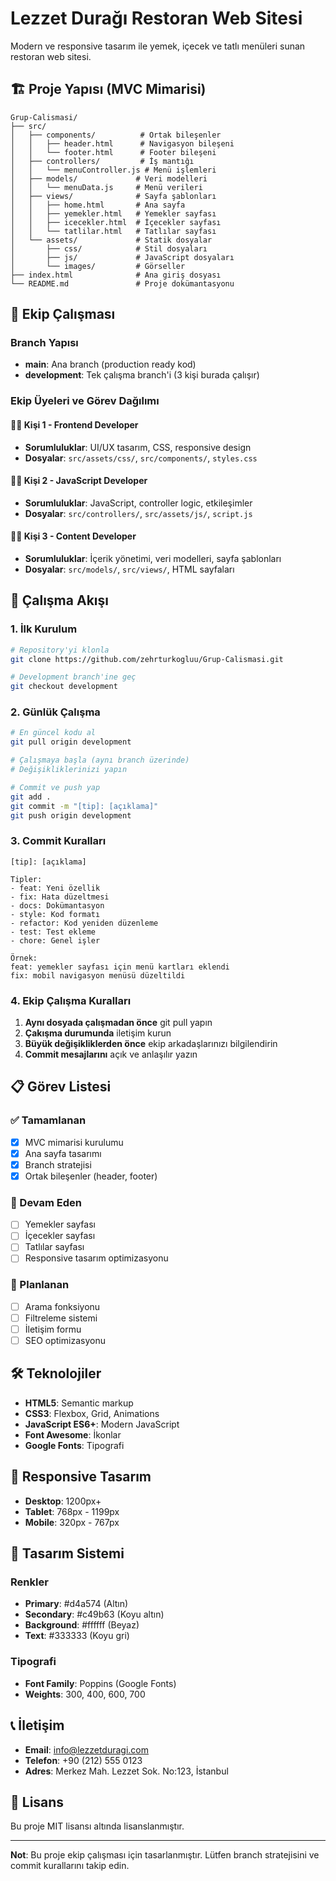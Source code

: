 # Lezzet Durağı Restoran Web Sitesi

Modern ve responsive tasarım ile yemek, içecek ve tatlı menüleri sunan restoran web sitesi.

## 🏗️ Proje Yapısı (MVC Mimarisi)

```
Grup-Calismasi/
├── src/
│   ├── components/          # Ortak bileşenler
│   │   ├── header.html      # Navigasyon bileşeni
│   │   └── footer.html      # Footer bileşeni
│   ├── controllers/         # İş mantığı
│   │   └── menuController.js # Menü işlemleri
│   ├── models/             # Veri modelleri
│   │   └── menuData.js     # Menü verileri
│   ├── views/              # Sayfa şablonları
│   │   ├── home.html       # Ana sayfa
│   │   ├── yemekler.html   # Yemekler sayfası
│   │   ├── icecekler.html  # İçecekler sayfası
│   │   └── tatlilar.html   # Tatlılar sayfası
│   └── assets/             # Statik dosyalar
│       ├── css/            # Stil dosyaları
│       ├── js/             # JavaScript dosyaları
│       └── images/         # Görseller
├── index.html              # Ana giriş dosyası
└── README.md               # Proje dokümantasyonu
```

## 👥 Ekip Çalışması

### Branch Yapısı
- **main**: Ana branch (production ready kod)
- **development**: Tek çalışma branch'i (3 kişi burada çalışır)

### Ekip Üyeleri ve Görev Dağılımı

#### 👨‍💻 Kişi 1 - Frontend Developer
- **Sorumluluklar**: UI/UX tasarım, CSS, responsive design
- **Dosyalar**: `src/assets/css/`, `src/components/`, `styles.css`

#### 👨‍💻 Kişi 2 - JavaScript Developer  
- **Sorumluluklar**: JavaScript, controller logic, etkileşimler
- **Dosyalar**: `src/controllers/`, `src/assets/js/`, `script.js`

#### 👨‍💻 Kişi 3 - Content Developer
- **Sorumluluklar**: İçerik yönetimi, veri modelleri, sayfa şablonları
- **Dosyalar**: `src/models/`, `src/views/`, HTML sayfaları

## 🚀 Çalışma Akışı

### 1. İlk Kurulum
```bash
# Repository'yi klonla
git clone https://github.com/zehrturkogluu/Grup-Calismasi.git

# Development branch'ine geç
git checkout development
```

### 2. Günlük Çalışma
```bash
# En güncel kodu al
git pull origin development

# Çalışmaya başla (aynı branch üzerinde)
# Değişikliklerinizi yapın

# Commit ve push yap
git add .
git commit -m "[tip]: [açıklama]"
git push origin development
```

### 3. Commit Kuralları
```
[tip]: [açıklama]

Tipler:
- feat: Yeni özellik
- fix: Hata düzeltmesi
- docs: Dokümantasyon
- style: Kod formatı
- refactor: Kod yeniden düzenleme
- test: Test ekleme
- chore: Genel işler

Örnek:
feat: yemekler sayfası için menü kartları eklendi
fix: mobil navigasyon menüsü düzeltildi
```

### 4. Ekip Çalışma Kuralları
1. **Aynı dosyada çalışmadan önce** git pull yapın
2. **Çakışma durumunda** iletişim kurun
3. **Büyük değişikliklerden önce** ekip arkadaşlarınızı bilgilendirin
4. **Commit mesajlarını** açık ve anlaşılır yazın

## 📋 Görev Listesi

### ✅ Tamamlanan
- [x] MVC mimarisi kurulumu
- [x] Ana sayfa tasarımı
- [x] Branch stratejisi
- [x] Ortak bileşenler (header, footer)

### 🔄 Devam Eden
- [ ] Yemekler sayfası
- [ ] İçecekler sayfası  
- [ ] Tatlılar sayfası
- [ ] Responsive tasarım optimizasyonu

### 📝 Planlanan
- [ ] Arama fonksiyonu
- [ ] Filtreleme sistemi
- [ ] İletişim formu
- [ ] SEO optimizasyonu

## 🛠️ Teknolojiler

- **HTML5**: Semantic markup
- **CSS3**: Flexbox, Grid, Animations
- **JavaScript ES6+**: Modern JavaScript
- **Font Awesome**: İkonlar
- **Google Fonts**: Tipografi

## 📱 Responsive Tasarım

- **Desktop**: 1200px+
- **Tablet**: 768px - 1199px  
- **Mobile**: 320px - 767px

## 🎨 Tasarım Sistemi

### Renkler
- **Primary**: #d4a574 (Altın)
- **Secondary**: #c49b63 (Koyu altın)
- **Background**: #ffffff (Beyaz)
- **Text**: #333333 (Koyu gri)

### Tipografi
- **Font Family**: Poppins (Google Fonts)
- **Weights**: 300, 400, 600, 700

## 📞 İletişim

- **Email**: info@lezzetduragi.com
- **Telefon**: +90 (212) 555 0123
- **Adres**: Merkez Mah. Lezzet Sok. No:123, İstanbul

## 📄 Lisans

Bu proje MIT lisansı altında lisanslanmıştır.

---

**Not**: Bu proje ekip çalışması için tasarlanmıştır. Lütfen branch stratejisini ve commit kurallarını takip edin.
